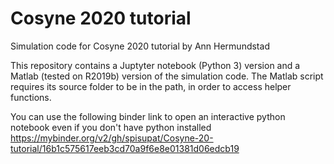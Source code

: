 # Cosyne 2020 tutorial
Simulation code for Cosyne 2020 tutorial by Ann Hermundstad

This repository contains a Juptyter notebook (Python 3) version and a Matlab (tested on R2019b) version of the simulation code. The Matlab script requires its source folder to be in the path, in order to access helper functions.

You can use the following binder link to open an interactive python notebook even if you don't have python installed
https://mybinder.org/v2/gh/spisupat/Cosyne-20-tutorial/16b1c575617eeb3cd70a9f6e8e01381d06edcb19
